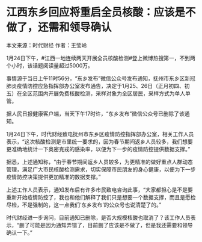 # 江西东乡回应将重启全员核酸：应该是不做了，还需和领导确认

本文来源：时代财经 作者：王莹岭

1月24日下午，#江西一地连续两天开展全员核酸检测#登上微博热搜第一，不到两个小时，该话题阅读量超过5000万。

事情源于当日上午11时56分，“东乡发布”微信公众号发布通知，抚州市东乡区新冠肺炎疫情防控应急指挥部办公室发布通告，决定于1月25、26日（正月初四、初五）在全区范围内开展免费核酸检测，采样对象为全区居民，采样方式为单人单管。

据人民日报健康客户端，当天下午17时许，“东乡发布”微信公众号已删除了该通知。

1月24日下午，时代财经致电抚州市东乡区疫情防控指挥部办公室，相关工作人员表示，“这次核酸检测是市里统一要求的，因为春节期间返乡人员较多，我们想要更准确地统计一下奥密克戎的感染率，以便为下一步的疫情防控提供数据支撑。”

据悉，上述通知称，“由于春节期间返乡人员较多，为更精准的做好重点人群动态管理，满足广大市民核酸检测需求，切实保障市民朋友的身心健康，以便为下一步疫情防控决策提供更加精准的数据支撑。”

上述工作人员表示，通知发布后有许多市民致电咨询此事，“大家都担心是不是要重新开始疫情防控了，我也和他们解释了我们只是想要一个数据支撑，而且是愿检尽检，不是强制的，这一点我们‘东乡发布’的公众号也说清楚了的。”

时代财经进一步询问，目前通知已删除，是否大规模核酸也取消了？该工作人员表示，“删了可能是因为通知弄错了，目前删了应该是不做了，但是我还需要和领导确认一下。”

